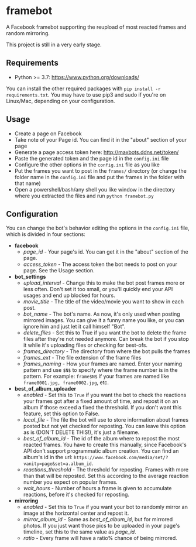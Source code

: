 # framebot
A Facebook framebot supporting the reupload of most reacted frames and random mirroring.

This project is still in a very early stage.
## Requirements
- Python >= 3.7: https://www.python.org/downloads/

You can install the other required packages with `pip install -r requirements.txt`. You may have to use pip3 and sudo if you're on Linux/Mac, depending on your configuration.
## Usage
- Create a page on Facebook
- Take note of your Page id. You can find it in the "about" section of your page
- Generate a page access token here: http://maxbots.ddns.net/token/
- Paste the generated token and the page id in the `config.ini` file 
- Configure the other options in the `config.ini` file as you like
- Put the frames you want to post in the `frames/` directory (or change the folder name in the `config.ini` file and put the frames in the folder with that name)
- Open a powershell/bash/any shell you like window in the directory where you extracted the files and run `python framebot.py`
## Configuration
You can change the bot's behavior editing the options in the `config.ini` file, which is divided in four sections:
- **facebook**
  - *page_id* - Your page's id. You can get it in the "about" section of the page.
  - *access_token* - The access token the bot needs to post on your page. See the Usage section.
- **bot_settings** 
  - *upload_interval* - Change this to make the bot post frames more or less often. Don't set it too small, or you'll quickly end your API usages and end up blocked for hours.
  - *movie_title* - The title of the video/movie you want to show in each post.
  - *bot_name* - The bot's name. As now, it's only used when posting mirrored images. You can give it a funny name you like, or you can ignore him and just let it call himself "Bot".
  - *delete_files* - Set this to True if you want the bot to delete the frame files after they're not needed anymore. Can break the bot if you stop it while it's uploading files or checking for best-ofs.
  - *frames_directory* - The directory from where the bot pulls the frames
  - *frames_ext* - The file extension of the frame files
  - *frames_naming* - How your frames are named. Enter your naming pattern and use `$N$` to specify where the frame number is in the pattern. For example: `frame$N$` if your frames are named like `frame0001.jpg, frame0002.jpg`, etc.
- **best_of_album_uploader**
  - *enabled* - Set this to `True` if you want the bot to check the reactions your frames got after a fixed amount of time, and repost it on an album if those exceed a fixed the threshold. If you don't want this feature, set this option to False.
  - *local_file* - The file the bot will use to store information about frames posted but not yet checked for reposting. You can leave this option as is (DON'T DELETE THIS!), it's just a filename.
  - *best_of_album_id* - The id of the album where to repost the most reacted frames. You have to create this manually, since Facebook's API don't support programmatic album creation. You can find an album's id in the url: `https://www.facebook.com/media/set/?vanity=page&set=a.album_id`.
  - *reactions_threshold* - The threshold for reposting. Frames with more than that will be reposted. Set this according to the average reaction number you expect on popular frames.
  - *wait_hours* - Number of hours a frame is given to accumulate reactions, before it's checked for reposting.
- **mirroring**
  - *enabled* - Set this to `True` if you want your bot to randomly mirror an image at the horizontal center and repost it.
  - *mirror_album_id* - Same as *best_of_album_id*, but for mirrored photos. If you just want those pics to be uploaded in your page's timeline, set this to the same value as *page_id*.
  - *ratio* - Every frame will have a ratio% chance of being mirrored.
